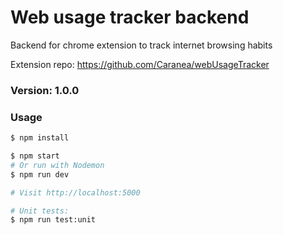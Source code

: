 # Web usage tracker backend

Backend for chrome extension to track internet browsing habits

Extension repo: https://github.com/Caranea/webUsageTracker

### Version: 1.0.0

### Usage

```sh
$ npm install
```

```sh
$ npm start
# Or run with Nodemon
$ npm run dev

# Visit http://localhost:5000

# Unit tests:
$ npm run test:unit
```